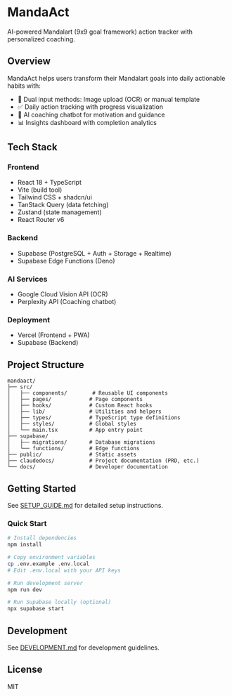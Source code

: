 # MandaAct

AI-powered Mandalart (9x9 goal framework) action tracker with personalized coaching.

## Overview

MandaAct helps users transform their Mandalart goals into daily actionable habits with:
- 📸 Dual input methods: Image upload (OCR) or manual template
- ✅ Daily action tracking with progress visualization
- 🤖 AI coaching chatbot for motivation and guidance
- 📊 Insights dashboard with completion analytics

## Tech Stack

### Frontend
- React 18 + TypeScript
- Vite (build tool)
- Tailwind CSS + shadcn/ui
- TanStack Query (data fetching)
- Zustand (state management)
- React Router v6

### Backend
- Supabase (PostgreSQL + Auth + Storage + Realtime)
- Supabase Edge Functions (Deno)

### AI Services
- Google Cloud Vision API (OCR)
- Perplexity API (Coaching chatbot)

### Deployment
- Vercel (Frontend + PWA)
- Supabase (Backend)

## Project Structure

```
mandaact/
├── src/
│   ├── components/        # Reusable UI components
│   ├── pages/            # Page components
│   ├── hooks/            # Custom React hooks
│   ├── lib/              # Utilities and helpers
│   ├── types/            # TypeScript type definitions
│   ├── styles/           # Global styles
│   └── main.tsx          # App entry point
├── supabase/
│   ├── migrations/       # Database migrations
│   └── functions/        # Edge functions
├── public/               # Static assets
├── claudedocs/           # Project documentation (PRD, etc.)
└── docs/                 # Developer documentation
```

## Getting Started

See [SETUP_GUIDE.md](./docs/SETUP_GUIDE.md) for detailed setup instructions.

### Quick Start

```bash
# Install dependencies
npm install

# Copy environment variables
cp .env.example .env.local
# Edit .env.local with your API keys

# Run development server
npm run dev

# Run Supabase locally (optional)
npx supabase start
```

## Development

See [DEVELOPMENT.md](./docs/DEVELOPMENT.md) for development guidelines.

## License

MIT
